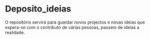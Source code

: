 # Deposito_ideias
O repositório servirá para guardar novos projectos e novas ideias que espera-se com o contributo de várias pessoas, passem de ideias a realidade.
